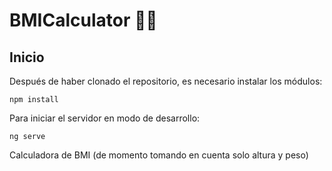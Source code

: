 # BMICalculator 📃📃

## Inicio

Después de haber clonado el repositorio, es necesario instalar los módulos:

```
npm install
```

Para iniciar el servidor en modo de desarrollo:

```
ng serve
```

Calculadora de BMI (de momento tomando en cuenta solo altura y peso)
